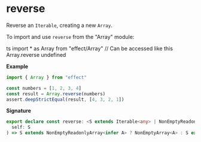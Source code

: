 # reverse

Reverse an `Iterable`, creating a new `Array`.

To import and use `reverse` from the "Array" module:

ts
import \* as Array from "effect/Array"
// Can be accessed like this
Array.reverse
undefined

**Example**

```ts
import { Array } from "effect"

const numbers = [1, 2, 3, 4]
const result = Array.reverse(numbers)
assert.deepStrictEqual(result, [4, 3, 2, 1])
```

**Signature**

```ts
export declare const reverse: <S extends Iterable<any> | NonEmptyReadonlyArray<any>>(
  self: S
) => S extends NonEmptyReadonlyArray<infer A> ? NonEmptyArray<A> : S extends Iterable<infer A> ? Array<A> : never
```
